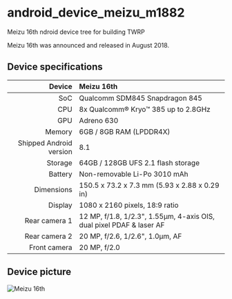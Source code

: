 # android_device_meizu_m1882
Meizu 16th ndroid device tree for building TWRP






Meizu 16th was announced and released in August 2018.

## Device specifications

| Device       | Meizu 16th                               |
| -----------: | :---------------------------------------------- |
| SoC          | Qualcomm SDM845 Snapdragon 845                  |
| CPU          | 8x Qualcomm® Kryo™ 385 up to 2.8GHz             |
| GPU          | Adreno 630                                      |
| Memory       | 6GB / 8GB RAM (LPDDR4X)                         |
| Shipped Android version | 8.1                                  |
| Storage      | 64GB / 128GB UFS 2.1 flash storage      |
| Battery      | Non-removable Li-Po 3010 mAh                    |
| Dimensions   | 150.5 x 73.2 x 7.3 mm (5.93 x 2.88 x 0.29 in)                          |
| Display      |1080 x 2160 pixels, 18:9 ratio                  |
| Rear camera 1 | 12 MP, f/1.8, 1/2.3", 1.55µm, 4-axis OIS, dual pixel PDAF & laser AF                     |
| Rear camera 2 | 20 MP, f/2.6, 1/2.6", 1.0µm, AF                                  |
| Front camera | 20 MP, f/2.0  |

## Device picture

![Meizu 16th](https://i2.wp.com/www.pdevice.com/wp-content/uploads/2018/08/Meizu-16-500x500.jpg)
 
